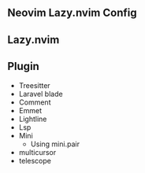 ## Neovim Lazy.nvim Config 

## Lazy.nvim

## Plugin 

- Treesitter 
- Laravel blade 
- Comment 
- Emmet 
- Lightline
- Lsp 
- Mini 
    - Using mini.pair
- multicursor
- telescope
 
